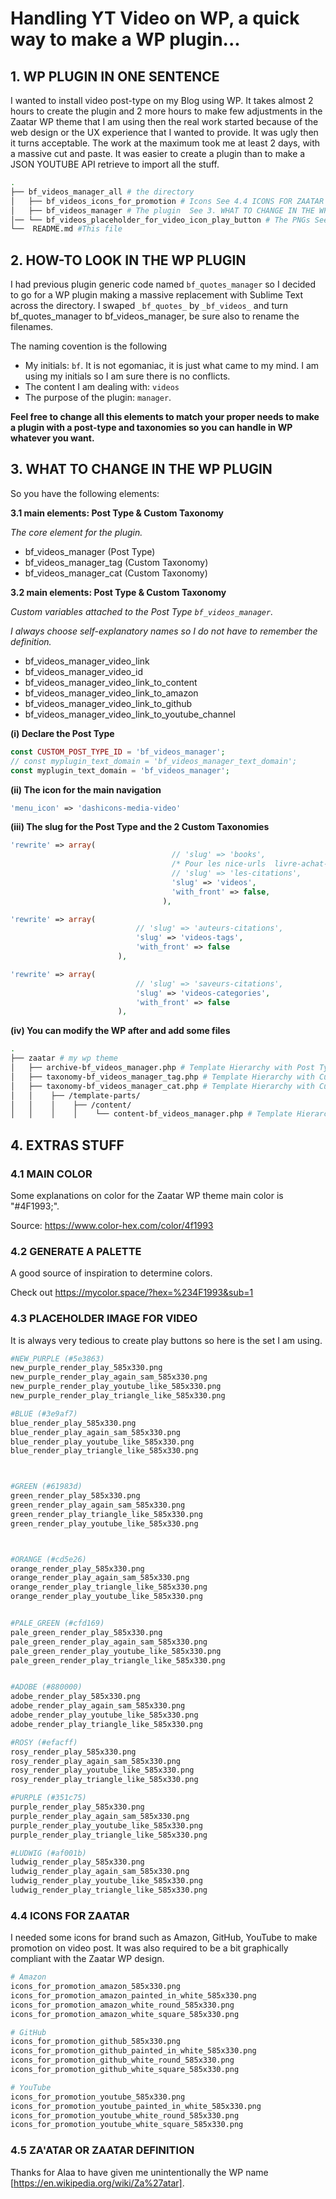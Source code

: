 # Handling YT Video on WP, a quick way to make a WP plugin...

## 1. WP PLUGIN IN ONE SENTENCE
I wanted to install video post-type on my Blog using WP.
It takes almost 2 hours to create the plugin and 2 more hours to make few adjustments in the Zaatar WP theme that I am using then the real work started because of the web design or the UX experience that I wanted to provide.
It was ugly then it turns acceptable. The work at the maximum took me at least 2 days, with a massive cut and paste. It was easier to create a plugin than to make a JSON YOUTUBE API retrieve to import all the stuff.

``` bash
.
├── bf_videos_manager_all # the directory
│   ├── bf_videos_icons_for_promotion # Icons See 4.4 ICONS FOR ZAATAR
│   ├── bf_videos_manager # The plugin  See 3. WHAT TO CHANGE IN THE WP PLUGIN
│── └── bf_videos_placeholder_for_video_icon_play_button # The PNGs See 4. EXTRAS STUFF
└──  README.md #This file
```


## 2. HOW-TO LOOK IN THE WP PLUGIN
I had previous plugin generic code named `bf_quotes_manager` so I decided to go for a WP plugin making a massive replacement with Sublime Text across the directory. I swaped `_bf_quotes_` by `_bf_videos_` and turn bf_quotes_manager to bf_videos_manager, be sure also to rename the filenames.

The naming covention is the following
- My initials: `bf`. It is not egomaniac, it is just what came to my mind. I am using my initials so I am sure there is no conflicts.
- The content I am dealing with: `videos`
- The purpose of the plugin: `manager`. 

**Feel free to change all this elements to match your proper needs to make a plugin with a post-type and taxonomies so you can handle in WP whatever you want.**

## 3. WHAT TO CHANGE IN THE WP PLUGIN

So you have the following elements:

**3.1 main elements: Post Type & Custom Taxonomy**

*The core element for the plugin.*

- bf_videos_manager (Post Type)
- bf_videos_manager_tag (Custom Taxonomy)
- bf_videos_manager_cat (Custom Taxonomy)

**3.2 main elements: Post Type & Custom Taxonomy**

*Custom variables attached to the Post Type `bf_videos_manager`.*

*I always choose self-explanatory names so I do not have to remember the definition.*

- bf_videos_manager_video_link
- bf_videos_manager_video_id
- bf_videos_manager_video_link_to_content
- bf_videos_manager_video_link_to_amazon
- bf_videos_manager_video_link_to_github
- bf_videos_manager_video_link_to_youtube_channel



**(i) Declare the Post Type**
```php
const CUSTOM_POST_TYPE_ID = 'bf_videos_manager';
// const myplugin_text_domain = 'bf_videos_manager_text_domain';
const myplugin_text_domain = 'bf_videos_manager';
```

**(ii) The icon for the main navigation**
```php
'menu_icon' => 'dashicons-media-video'
```

**(iii) The slug for the Post Type and the 2 Custom Taxonomies**
```php
'rewrite' => array(
                                    // 'slug' => 'books',
                                    /* Pour les nice-urls  livre-achat-occasion-ressources-formation */
                                    // 'slug' => 'les-citations',
                                    'slug' => 'videos',
                                    'with_front' => false,
                                  ),

'rewrite' => array(
                            // 'slug' => 'auteurs-citations',
                            'slug' => 'videos-tags',
                            'with_front' => false
                        ),

'rewrite' => array(
                            // 'slug' => 'saveurs-citations',
                            'slug' => 'videos-categories',
                            'with_front' => false
                        ),


```

**(iv) You can modify the WP after and add some files**

``` bash
.
├── zaatar # my wp theme
│   ├── archive-bf_videos_manager.php # Template Hierarchy with Post Types
│   ├── taxonomy-bf_videos_manager_tag.php # Template Hierarchy with Custom Taxonomies
│   ├── taxonomy-bf_videos_manager_cat.php # Template Hierarchy with Custom Taxonomies
│   │    ├── /template-parts/
│   │    │    ├── /content/
│   │    │    │    └── content-bf_videos_manager.php # Template Hierarchy with Partial and Miscellaneous Template Files
```


## 4. EXTRAS STUFF


### 4.1 MAIN COLOR
Some explanations on color for the Zaatar WP theme main color is "#4F1993;".

Source: https://www.color-hex.com/color/4f1993


### 4.2 GENERATE A PALETTE
A good source of inspiration to determine colors.

Check out https://mycolor.space/?hex=%234F1993&sub=1


### 4.3 PLACEHOLDER IMAGE FOR VIDEO
It is always very tedious to create play buttons so here is the set I am using.


``` bash
#NEW_PURPLE (#5e3863)
new_purple_render_play_585x330.png
new_purple_render_play_again_sam_585x330.png
new_purple_render_play_youtube_like_585x330.png
new_purple_render_play_triangle_like_585x330.png

#BLUE (#3e9af7)
blue_render_play_585x330.png
blue_render_play_again_sam_585x330.png
blue_render_play_youtube_like_585x330.png
blue_render_play_triangle_like_585x330.png



#GREEN (#61983d)
green_render_play_585x330.png
green_render_play_again_sam_585x330.png
green_render_play_triangle_like_585x330.png
green_render_play_youtube_like_585x330.png



#ORANGE (#cd5e26)
orange_render_play_585x330.png
orange_render_play_again_sam_585x330.png
orange_render_play_triangle_like_585x330.png
orange_render_play_youtube_like_585x330.png


#PALE_GREEN (#cfd169)
pale_green_render_play_585x330.png
pale_green_render_play_again_sam_585x330.png
pale_green_render_play_youtube_like_585x330.png
pale_green_render_play_triangle_like_585x330.png


#ADOBE (#880000)
adobe_render_play_585x330.png
adobe_render_play_again_sam_585x330.png
adobe_render_play_youtube_like_585x330.png
adobe_render_play_triangle_like_585x330.png

#ROSY (#efacff)
rosy_render_play_585x330.png
rosy_render_play_again_sam_585x330.png
rosy_render_play_youtube_like_585x330.png
rosy_render_play_triangle_like_585x330.png

#PURPLE (#351c75)
purple_render_play_585x330.png
purple_render_play_again_sam_585x330.png
purple_render_play_youtube_like_585x330.png
purple_render_play_triangle_like_585x330.png

#LUDWIG (#af001b)
ludwig_render_play_585x330.png
ludwig_render_play_again_sam_585x330.png
ludwig_render_play_youtube_like_585x330.png
ludwig_render_play_triangle_like_585x330.png

```

### 4.4 ICONS FOR ZAATAR
I needed some icons for brand such as Amazon, GitHub, YouTube to make promotion on video post. It was also required to be a bit graphically compliant with the Zaatar WP design.

```bash
# Amazon
icons_for_promotion_amazon_585x330.png
icons_for_promotion_amazon_painted_in_white_585x330.png
icons_for_promotion_amazon_white_round_585x330.png
icons_for_promotion_amazon_white_square_585x330.png

# GitHub
icons_for_promotion_github_585x330.png
icons_for_promotion_github_painted_in_white_585x330.png
icons_for_promotion_github_white_round_585x330.png
icons_for_promotion_github_white_square_585x330.png

# YouTube
icons_for_promotion_youtube_585x330.png
icons_for_promotion_youtube_painted_in_white_585x330.png
icons_for_promotion_youtube_white_round_585x330.png
icons_for_promotion_youtube_white_square_585x330.png
```

### 4.5 ZA'ATAR OR ZAATAR DEFINITION
Thanks for Alaa to have given me unintentionally the WP name [https://en.wikipedia.org/wiki/Za%27atar].










